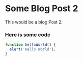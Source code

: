 # Some Blog Post 2

This would be a blog Post 2.

### Here is some code

```javascript
function helloWorld() {
  alert('Hello World');
}
```